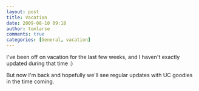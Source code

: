 ```yaml
---
layout: post
title: Vacation
date: 2009-08-10 09:18
author: tomlarse
comments: true
categories: [General, vacation]
---
```

I've been off on vacation for the last few weeks, and I haven't exactly updated during that time :)

But now I'm back and hopefully we'll see regular updates with UC goodies in the time coming.
